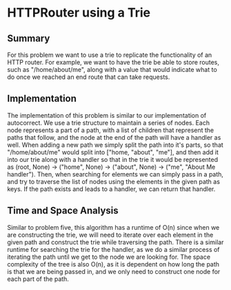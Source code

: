# HTTPRouter using a Trie

## Summary

For this problem we want to use a trie to replicate the functionality of an HTTP router. For example,
we want to have the trie be able to store routes, such as "/home/about/me", along with a value
that would indicate what to do once we reached an end route that can take requests.

## Implementation

The implementation of this problem is similar to our implementation of autocorrect. We use a trie
structure to maintain a series of nodes. Each node represents a part of a path, with a list of children
that represent the paths that follow, and the node at the end of the path will have a handler as well.
When adding a new path we simply split the path into it's parts, so that "/home/about/me" would split into
["home, "about", "me"], and then add it into our trie along with a handler so that in the trie it would
be represented as (root, None) -> ("home", None) -> ("about", None) -> ("me", "About Me handler"). Then, when
searching for elements we can simply pass in a path, and try to traverse the list of nodes using the elements
in the given path as keys. If the path exists and leads to a handler, we can return that handler.

## Time and Space Analysis
Similar to problem five, this algorithm has a runtime of O(n) since when we are constructing the trie, 
we will need to iterate over each element in the given path and construct the trie while traversing the path. 
There is a similar runtime for searching the trie for the handler, as we do a similar process of iterating
the path until we get to the node we are looking for. The space complexity of the tree is also O(n), 
as it is dependent on how long the path is that we are being passed in, and we only need to 
construct one node for each part of the path.